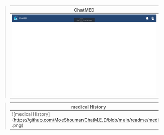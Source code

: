 > | ChatMED                                                                        |
> | ------------------------------------------------------------------------------ |
> | ![ChatMED](https://github.com/MoeShoumar/ChatM.E.D/blob/main/readme/desk2.png) |

> | medical History                                                                           | Profile                                                                              |
> | ----------------------------------------------------------------------------------------- | ------------------------------------------------------------------------------------ |
> | ![medical History](https://github.com/MoeShoumar/ChatM.E.D/blob/main/readme/medical .png) | ![Profile](https://github.com/MoeShoumar/ChatM.E.D/blob/main/readme/profileedit.png) |
